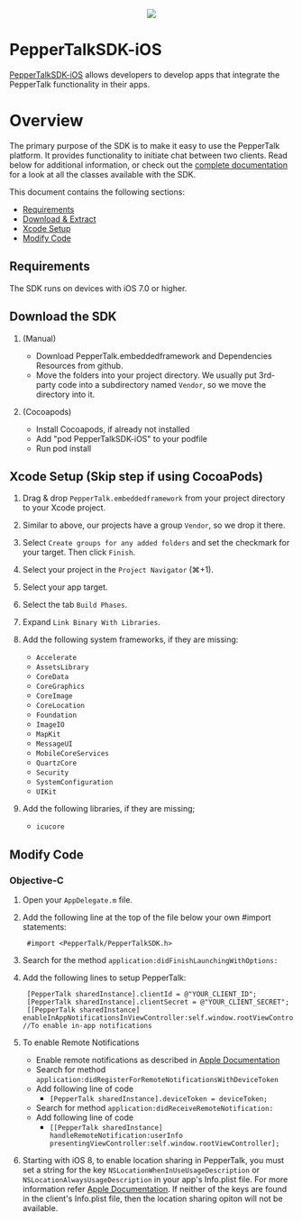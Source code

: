 <p align="center">
  <img src="http://espreccino.getpeppertalk.com/images/logo.png" />
</p>

PepperTalkSDK-iOS
=============

[PepperTalkSDK-iOS](http://espreccino.getpeppertalk.com) allows developers to develop apps that integrate the PepperTalk functionality in their apps.

# Overview

The primary purpose of the SDK is to make it easy to use the PepperTalk platform. It provides functionality to initiate chat between two clients. Read below for additional information, or check out the [complete documentation](http://espreccino.github.io/PepperTalkSDK-iOS/) for a look at all the classes available with the SDK.

This document contains the following sections:

- [Requirements](#requirements)
- [Download & Extract](#download)
- [Xcode Setup](#xcode) 
- [Modify Code](#modify)

<a id="requirements"></a> 
## Requirements

The SDK runs on devices with iOS 7.0 or higher.

<a id="download"></a> 
## Download the SDK

1. (Manual) 
    * Download PepperTalk.embeddedframework and Dependencies Resources from github.
    * Move the folders into your project directory. We usually put 3rd-party code into a subdirectory named `Vendor`, so we move the directory into it.
  
2. (Cocoapods)
    * Install Cocoapods, if already not installed
    * Add "pod PepperTalkSDK-iOS" to your podfile
    * Run pod install
  
<a id="xcode"></a> 
## Xcode Setup (Skip step if using CocoaPods)

1. Drag & drop `PepperTalk.embeddedframework` from your project directory to your Xcode project.

2. Similar to above, our projects have a group `Vendor`, so we drop it there.

3. Select `Create groups for any added folders` and set the checkmark for your target. Then click `Finish`.

4. Select your project in the `Project Navigator` (⌘+1).

5. Select your app target.

6. Select the tab `Build Phases`.

7. Expand `Link Binary With Libraries`.

8. Add the following system frameworks, if they are missing:
    - `Accelerate`
    - `AssetsLibrary`
    - `CoreData`
    - `CoreGraphics`
    - `CoreImage`
    - `CoreLocation`
    - `Foundation`
    - `ImageIO`
    - `MapKit`
    - `MessageUI`
    - `MobileCoreServices`
    - `QuartzCore`
    - `Security`
    - `SystemConfiguration`
    - `UIKit`

9. Add the following libraries, if they are missing;
    - `icucore`

<a id="modify"></a> 
## Modify Code 

### Objective-C
1. Open your `AppDelegate.m` file.

2. Add the following line at the top of the file below your own #import statements:

        #import <PepperTalk/PepperTalkSDK.h>

3. Search for the method `application:didFinishLaunchingWithOptions:`

4. Add the following lines to setup PepperTalk:

        [PepperTalk sharedInstance].clientId = @"YOUR_CLIENT_ID";
        [PepperTalk sharedInstance].clientSecret = @"YOUR_CLIENT_SECRET";
        [[PepperTalk sharedInstance] enableInAppNotificationsInViewController:self.window.rootViewController]; //To enable in-app notifications

5. To enable Remote Notifications
    * Enable remote notifications as described in [Apple Documentation](https://developer.apple.com/library/ios/documentation/NetworkingInternet/Conceptual/RemoteNotificationsPG/Chapters/IPhoneOSClientImp.html#//apple_ref/doc/uid/TP40008194-CH103-SW2)
    * Search for method `application:didRegisterForRemoteNotificationsWithDeviceToken`
    * Add following line of code
      * `[PepperTalk sharedInstance].deviceToken = deviceToken;`
    * Search for method `application:didReceiveRemoteNotification:`
    * Add following line of code
      * `[[PepperTalk sharedInstance] handleRemoteNotification:userInfo presentingViewController:self.window.rootViewController];`

6. Starting with iOS 8, to enable location sharing in PepperTalk, you must set a string for the key `NSLocationWhenInUseUsageDescription` or `NSLocationAlwaysUsageDescription` in your app's Info.plist file. For more information refer [Apple Documentation](https://developer.apple.com/library/ios/documentation/General/Reference/InfoPlistKeyReference/Articles/CocoaKeys.html#//apple_ref/doc/uid/TP40009251-SW18). If neither of the keys are found in the client's Info.plist file, then the location sharing opiton will not be available.
